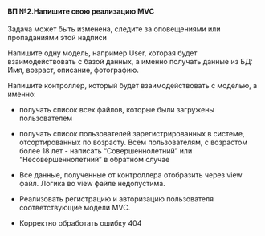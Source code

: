 #### ВП №2.Напишите свою реализацию MVC

Задача может быть изменена, следите за оповещениями или пропаданиями этой надписи

Напишите одну модель, например User, которая будет взаимодействовать с базой данных, а именно получать данные из БД: Имя, возраст, описание, фотографию.

Напишите контроллер, который будет взаимодействовать с моделью, а именно:

- получать список всех файлов, которые были загружены пользователем

- получать список пользователей зарегистрированных в системе, отсортированных по возрасту. Всем пользователям, с возрастом более 18 лет - написать “Совершеннолетний” или “Несовершеннолетний” в обратном случае

- Все данные, полученные от контроллера отобразить через view файл. Логика во view файле недопустима.

- Реализовать регистрацию и авторизацию пользователя соответствующие модели MVC.

- Корректно обработать ошибку 404
